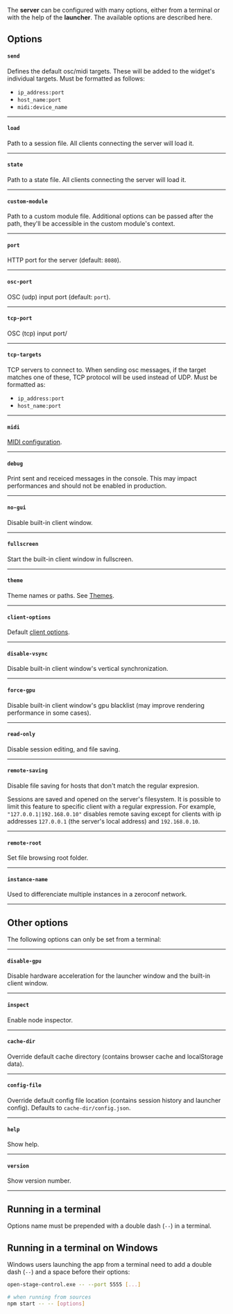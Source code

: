 The **server** can be configured with many options, either from a terminal or with the help of the **launcher**. The available options are described here.

## Options

#### `send`

Defines the default osc/midi targets. These will be added to the widget's individual targets. Must be formatted as follows:

- `ip_address:port`
- `host_name:port`
- `midi:device_name`

----

#### `load`

Path to a session file. All clients connecting the server will load it.

----

#### `state`

Path to a state file. All clients connecting the server will load it.


----

#### `custom-module`

Path to a custom module file. Additional options can be passed after the path, they'll be accessible in the custom module's context.

----

#### `port`

HTTP port for the server (default: `8080`).

----

#### `osc-port`

OSC (udp) input port (default: `port`).

----

#### `tcp-port`

OSC (tcp) input port/

----

#### `tcp-targets`

TCP servers to connect to. When sending osc messages, if the target matches one of these, TCP protocol will be used instead of UDP. Must be formatted as:

- `ip_address:port`
- `host_name:port`

----

#### `midi`

[MIDI configuration](../midi/midi-configuration).

----

#### `debug`

Print sent and receiced messages in the console. This may impact performances and should not be enabled in production.


----

#### `no-gui`

Disable built-in client window.

----

#### `fullscreen`

Start the built-in client window in fullscreen.

----

#### `theme`

Theme names or paths. See [Themes](../customization/themes).

----

#### `client-options`

Default [client options](../client-options).

----

#### `disable-vsync`

Disable built-in client window's vertical synchronization.

----

#### `force-gpu`

Disable built-in client window's gpu blacklist (may improve rendering performance in some cases).

----

#### `read-only`

Disable session editing, and file saving.

----

#### `remote-saving`

Disable file saving for hosts that don't match the regular expresion.

Sessions are saved and opened on the server's filesystem. It is possible to limit this feature to specific client with a regular expression. For example, `"127.0.0.1|192.168.0.10"` disables remote saving except for clients with ip addresses `127.0.0.1` (the server's local address) and `192.168.0.10`.

----

#### `remote-root`

Set file browsing root folder.

----

#### `instance-name`

Used to differenciate multiple instances in a zeroconf network.

----


## Other options

The following options can only be set from a terminal:

----

#### `disable-gpu`

Disable hardware acceleration for the launcher window and the built-in client window.

----

#### `inspect`

Enable node inspector.

----

#### `cache-dir`

Override default cache directory (contains browser cache and localStorage data).

----

#### `config-file`

Override default config file location (contains session history and launcher config). Defaults to `cache-dir/config.json`.

----

#### `help`

Show help.

----

#### `version`

Show version number.

----

## Running in a terminal

Options name must be prepended with a double dash (`--`) in a terminal.


## Running in a terminal on Windows

Windows users launching the app from a terminal need to add a double dash (`--`) and a space before their options:

```bash
open-stage-control.exe -- --port 5555 [...]

# when running from sources
npm start -- -- [options]
```
